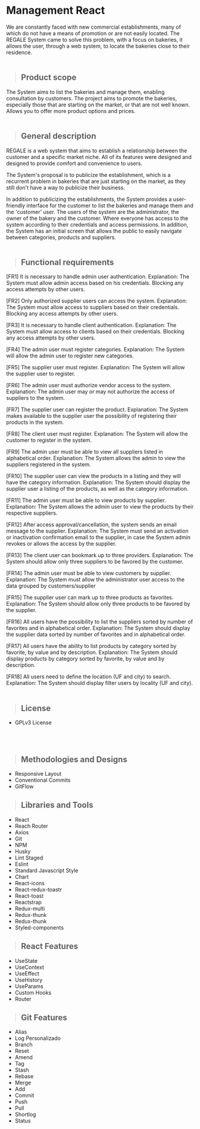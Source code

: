 # **Management React**
We are constantly faced with new commercial establishments, many of which do not have a means of promotion or are not easily located. The REGALE System came to solve this problem, with a focus on bakeries, it allows the user, through a web system, to locate the bakeries close to their residence.
<br/>
<br/>

> ## Product scope
The System aims to list the bakeries and manage them, enabling consultation by customers. The project aims to promote the bakeries, especially those that are starting on the market, or that are not well known. Allows you to offer more product options and prices.
<br/>
<br/>

> ## General description
REGALE is a web system that aims to establish a relationship between the customer and a specific market niche. All of its features were designed and designed to provide comfort and convenience to users.

The System's proposal is to publicize the establishment, which is a recurrent problem in bakeries that are just starting on the market, as they still don't have a way to publicize their business.

In addition to publicizing the establishments, the System provides a user-friendly interface for the customer to list the bakeries and manage them and the 'customer' user. The users of the system are the administrator, the owner of the bakery and the customer. Where everyone has access to the system according to their credentials and access permissions. In addition, the System has an initial screen that allows the public to easily navigate between categories, products and suppliers.
<br/>
<br/>

> ## Functional requirements
[FR1] It is necessary to handle admin user authentication. Explanation: The System must allow admin access based on his credentials. Blocking any access attempts by other users.

[FR2] Only authorized supplier users can access the system. Explanation: The System must allow access to suppliers based on their credentials. Blocking any access attempts by other users.

[FR3] It is necessary to handle client authentication. Explanation: The System must allow access to clients based on their credentials. Blocking any access attempts by other users.

[FR4] The admin user must register categories. Explanation: The System will allow the admin user to register new categories.

[FR5] The supplier user must register. Explanation: The System will allow the supplier user to register.

[FR6] The admin user must authorize vendor access to the system. Explanation: The admin user may or may not authorize the access of suppliers to the system.

[FR7] The supplier user can register the product. Explanation: The System makes available to the supplier user the possibility of registering their products in the system.

[FR8] The client user must register. Explanation: The System will allow the customer to register in the system.

[FR9] The admin user must be able to view all suppliers listed in alphabetical order. Explanation: The System allows the admin to view the suppliers registered in the system.

[FR10] The supplier user can view the products in a listing and they will have the category information. Explanation: The System should display the supplier user a listing of the products, as well as the category information.

[FR11] The admin user must be able to view products by supplier. Explanation: The System allows the admin user to view the products by their respective suppliers.

[FR12] After access approval/cancellation, the system sends an email message to the supplier. Explanation: The System must send an activation or inactivation confirmation email to the supplier, in case the System admin revokes or allows the access by the supplier.

[FR13] The client user can bookmark up to three providers. Explanation: The System should allow only three suppliers to be favored by the customer.

[FR14] The admin user must be able to view customers by supplier. Explanation: The System must allow the administrator user access to the data grouped by customers/supplier

[FR15] The supplier user can mark up to three products as favorites. Explanation: The System should allow only three products to be favored by the supplier.

[FR16] All users have the possibility to list the suppliers sorted by number of favorites and in alphabetical order. Explanation: The System should display the supplier data sorted by number of favorites and in alphabetical order.

[FR17] All users have the ability to list products by category sorted by favorite, by value and by description. Explanation: The System should display products by category sorted by favorite, by value and by description.

[FR18] All users need to define the location (UF and city) to search. Explanation: The System should display filter users by locality (UF and city).
<br/>
<br/>

> ## License
- GPLv3 License
<br/>
<br/>

> ## Methodologies and Designs

* Responsive Layout
* Conventional Commits
* GitFlow

> ## Libraries and Tools

* React
* Reach Router
* Axios
* Git
* NPM
* Husky
* Lint Staged
* Eslint
* Standard Javascript Style
* Chart
* React-icons
* React-redux-toastr
* React-toast
* Reactstrap
* Redux-multi
* Redux-thunk
* Redux-thunk
* Styled-components

> ## React Features

* UseState
* UseContext
* UseEffect
* UseHistory
* UseParams
* Custom Hooks
* Router

> ## Git Features

* Alias
* Log Personalizado
* Branch
* Reset
* Amend
* Tag
* Stash
* Rebase
* Merge
* Add
* Commit
* Push
* Pull
* Shortlog
* Status